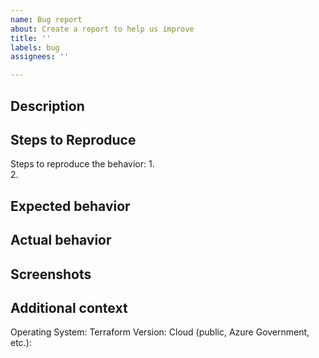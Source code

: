 ```yaml
---
name: Bug report
about: Create a report to help us improve
title: ''
labels: bug
assignees: ''

---
```


## Description

## Steps to Reproduce

Steps to reproduce the behavior:
1.  
2.  

## Expected behavior

## Actual behavior

## Screenshots

## Additional context

Operating System:
Terraform Version:
Cloud (public, Azure Government, etc.):
